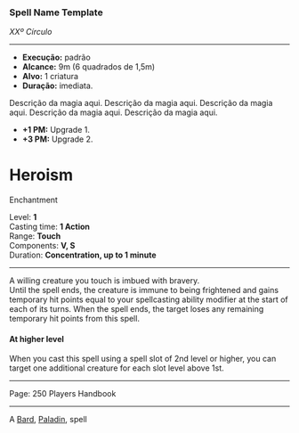 ### Spell Name Template
*XXº Círculo*
___
- **Execução:** padrão
- **Alcance:** 9m (6 quadrados de 1,5m)
- **Alvo:** 1 criatura
- **Duração:** imediata.

Descrição da magia aqui. Descrição da magia aqui. Descrição da magia aqui. Descrição da magia aqui. Descrição da magia aqui.

- **+1 PM:** Upgrade 1.
- **+3 PM:** Upgrade 2.
# Heroism

Enchantment

Level: **1**  
Casting time: **1 Action**  
Range: **Touch**  
Components: **V, S**  
Duration: **Concentration, up to 1 minute**  

---

A willing creature you touch is imbued with bravery.  
Until the spell ends, the creature is immune to being frightened and gains temporary hit points equal to your spellcasting ability modifier at the start of each of its turns. When the spell ends, the target loses any remaining temporary hit points from this spell.

#### At higher level

When you cast this spell using a spell slot of 2nd level or higher, you can target one additional creature for each slot level above 1st.

---

Page: 250 Players Handbook

---

A [Bard](https://www.dnd-spells.com/spells/class/Bard), [Paladin](https://www.dnd-spells.com/spells/class/Paladin), spell